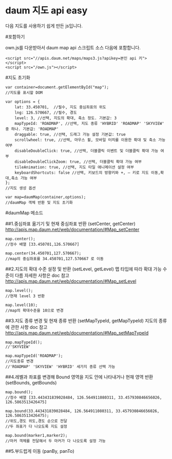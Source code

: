 daum 지도 api easy
=======================

다음 지도를 사용하기 쉽게 만든 js입니다.



#포함하기

own.js를 다운받아서 daum map api 스크립트 소스 다음에 포함합니다.

    <script src="//apis.daum.net/maps/maps3.js?apikey=본인 api 키"></script>
    <script src="/own.js"></script>
    
#지도 초기화

    var container=document.getElementById("map");
    //지도를 표시할 DOM
     
    var options = {
    	lat: 33.450701,  //필수, 지도 중심좌표의 위도
    	lng: 126.570667, //필수, 경도
    	level: 3, //선택, 지도의 확대, 축소 정도. 기본값: 3
    	mapTypeId: 'ROADMAP', //선택, 지도 종류 'HYBRID' 'ROADMAP' 'SKYVIEW' 중 하나. 기본값: 'ROADMAP'
    	draggable: true, //선택, 드래그 가능 설정 기본값: true
    	scrollwheel: true, //선택, 마우스 휠, 모바일 터치를 이용한 확대 및 축소 가능 여부
        disableDoubleClick: true, //선택, 더블클릭 이벤트 및 더블클릭 확대 가능 여부
        disableDoubleClickZoom: true, //선택, 더블클릭 확대 가능 여부
        tileAnimation: true, //선택, 지도 타일 애니메이션 설정 여부
        keyboardShortcuts: false //선택, 키보드의 방향키와 +, – 키로 지도 이동,확대,축소 가능 여부
    };
    //지도 생성 옵션
     
    var map=daumMap(container,options);
    //daumMap 객체 반환 및 지도 초기화
    
#daumMap 메소드

##1.중심좌표 옮기기 및 현재 중심좌표 반환 (setCenter, getCenter)
http://apis.map.daum.net/web/documentation/#Map_setCenter

    map.center();
    //정수 배열 [33.450701,126.570667]
     
    map.center(34.450701,127.570667);
    //map의 중심좌표를 34.450701,127.570667 로 이동
    

##2.지도의 확대 수준 설정 및 반환 (setLevel, getLevel)
맵 타입에 따라 확대 가능 수준이 다름 자세한 사항은 doc 참고  
http://apis.map.daum.net/web/documentation/#Map_setLevel

    map.level();
    //현재 level 3 반환
     
    map.level(10);
    //map의 확대수준을 10으로 변경

##3.지도 종류 변경 및 현재 종류 반환 (setMapTypeId, getMapTypeId)
지도의 종류에 관한 사항 doc 참고  
http://apis.map.daum.net/web/documentation/#Map_setMapTypeId

    map.mapTypeId();
    //'SKYVIEW'
     
    map.mapTypeId('ROADMAP');
    //지도종류 변경
    //'ROADMAP' 'SKYVIEW' 'HYBRID' 세가지 종류 선택 가능
    
##4.레벨과 좌표를 변경해 Bound 영역을 지도 안에 나타내거나 현재 영역 반환 (setBounds, getBounds)

    map.bound();
    //정수 배열 [33.443431839028484, 126.564911080311, 33.457930846656026, 126.5863513426475]
     
    map.bound(33.443431839028484, 126.564911080311, 33.457930846656026, 126.5863513426475);
    //위도,경도 위도,경도 순으로 전달
    //두 좌표가 다 나오도록 지도 설정
     
    map.bound(marker1,marker2);
    //마커 객체를 전달해서 두 마커가 다 나오도록 설정 가능
    
##5.부드럽게 이동 (panBy, panTo)